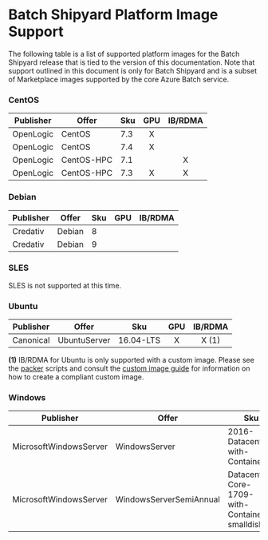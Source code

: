 # Batch Shipyard Platform Image Support
The following table is a list of supported platform images for the Batch
Shipyard release that is tied to the version of this documentation. Note that
support outlined in this document is only for Batch Shipyard and is a subset
of Marketplace images supported by the core Azure Batch service.

### CentOS

| Publisher | Offer      | Sku | GPU | IB/RDMA |
|-----------|------------|-----|:---:|:-------:|
| OpenLogic | CentOS     | 7.3 |  X  |         |
| OpenLogic | CentOS     | 7.4 |  X  |         |
| OpenLogic | CentOS-HPC | 7.1 |     |    X    |
| OpenLogic | CentOS-HPC | 7.3 |  X  |    X    |

### Debian

| Publisher | Offer  | Sku | GPU | IB/RDMA |
|-----------|--------|-----|:---:|:-------:|
| Credativ  | Debian | 8   |     |         |
| Credativ  | Debian | 9   |     |         |

### SLES

SLES is not supported at this time.

### Ubuntu

| Publisher | Offer        | Sku         | GPU | IB/RDMA |
|-----------|--------------|-------------|:---:|:-------:|
| Canonical | UbuntuServer | 16.04-LTS   |  X  |  X (1)  |

**(1)** IB/RDMA for Ubuntu is only supported with a custom image. Please
see the [packer](../contrib/packer) scripts and consult the
[custom image guide](63-batch-shipyard-custom-images.md) for information
on how to create a compliant custom image.

### Windows

| Publisher              | Offer                   | Sku                                            | GPU | IB/RDMA |
|------------------------|-------------------------|------------------------------------------------|:---:|:-------:|
| MicrosoftWindowsServer | WindowsServer           | 2016-Datacenter-with-Containers                |     |         |
| MicrosoftWindowsServer | WindowsServerSemiAnnual | Datacenter-Core-1709-with-Containers-smalldisk |     |         |
